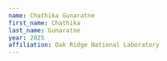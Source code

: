```yaml
---
name: Chathika Gunaratne
first_name: Chathika
last_name: Gunaratne
year: 2025
affiliation: Oak Ridge National Laboratory
---
```

